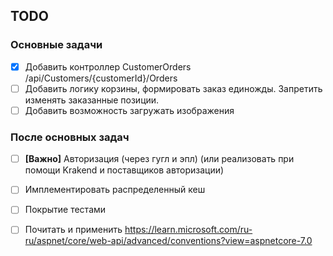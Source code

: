 
## TODO

### Основные задачи
- [x] Добавить контроллер CustomerOrders /api/Customers/{customerId}/Orders
- [ ] Добавить логику корзины, формировать заказ единожды. Запретить изменять заказанные позиции.
- [ ] Добавить возможность загружать изображения

### После основных задач
- [ ] **[Важно]** Авторизация (через гугл и эпл) (или реализовать при помощи Krakend и поставщиков авторизации)
- [ ] Имплементировать распределенный кеш
- [ ] Покрытие тестами

- [ ] Почитать и применить https://learn.microsoft.com/ru-ru/aspnet/core/web-api/advanced/conventions?view=aspnetcore-7.0